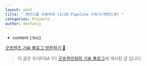 ```yaml
---
layout: post
title: " 젠킨스를 사용하여 CI/CD Pipeline 구축기(백엔드편) "
categories: Projects
author: devFancy
---
```

* content
{:toc}

[굿프렌즈 기술 블로그 방문하기 🎋](https://goodfriends-team.tistory.com/)

> 이 글은 우리FISA 1기 [굿프렌즈팀의 기술 블로그](https://goodfriends-team.tistory.com/8)에 게시된 글 입니다.
